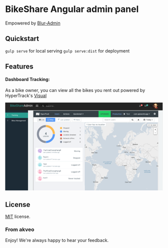 
# BikeShare Angular admin panel
Empowered by [Blur-Admin](http://akveo.com/blur-admin-mint/)



## Quickstart 
`gulp serve` for local serving 
`gulp serve:dist` for deployment 


## Features 
#### Dashboard Tracking:
As a bike owner, you can view all the bikes you rent out powered by HyperTrack's [Visual](https://www.hypertrack.com/blog/2016/04/19/hypertracks-tracking-experience/)

![Demo](docs/img/Tracking.png)




License
-------------
<a href=/LICENSE.txt target="_blank">MIT</a> license.

### From akveo

Enjoy!
We're always happy to hear your feedback.
